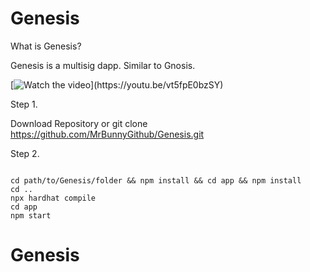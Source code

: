 # Genesis

What is Genesis?

Genesis is a multisig dapp. Similar to Gnosis.

[![Watch the video]([https://i.imgur.com/vKb2F1B.png](https://i.ibb.co/bvqY7VV/Screenshot-2023-02-14-at-11-18-39-pm.png))](https://youtu.be/vt5fpE0bzSY)

Step 1. 

Download Repository or git clone https://github.com/MrBunnyGithub/Genesis.git

Step 2.

```

cd path/to/Genesis/folder && npm install && cd app && npm install
cd ..
npx hardhat compile
cd app
npm start

```

# Genesis

